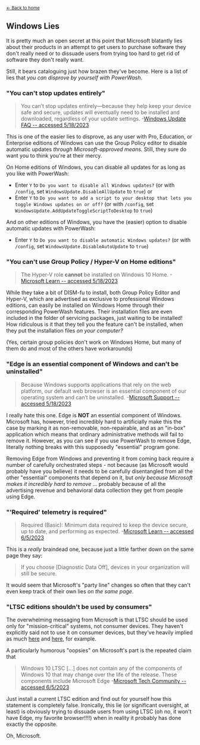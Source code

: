 <sup>[← Back to home](https://universecraft.github.io/WindowsPowerWash/)</sup>

## Windows Lies

It is pretty much an open secret at this point that Microsoft blatantly lies about their products in an attempt to get users to purchase software they don't really need or to dissuade users from trying too hard to get rid of software they don't really want.

Still, it bears cataloguing just how brazen they've become. Here is a list of lies that *you can disprove by yourself with PowerWash*.


### "You can't stop updates entirely"

> You can’t stop updates entirely—because they help keep your device safe and secure, updates will eventually need to be installed and downloaded, regardless of your update settings.
-[Windows Update FAQ -- accessed 5/18/2023](https://support.microsoft.com/en-us/windows/windows-update-faq-8a903416-6f45-0718-f5c7-375e92dddeb2#WindowsVersion=Windows_10:~:text=You%20can%E2%80%99t%20stop%20updates%20entirely%E2%80%94because%20they%20help%20keep%20your%20device%20safe%20and%20secure%2C%20updates%20will%20eventually%20need%20to%20be%20installed%20and%20downloaded%2C%20regardless%20of%20your%20update%20settings.)

This is one of the easier lies to disprove, as any user with Pro, Education, or Enterprise editions of Windows can use the Group Policy editor to disable automatic updates *through Microsoft-approved means.* Still, they sure do want you to think you're at their mercy.

On Home editions of Windows, you can disable all updates for as long as you like with PowerWash:
- Enter `Y` to `Do you want to disable all Windows updates?` (or with `/config`, set `WindowsUpdate.DisableAllUpdate` to `true`)
or
- Enter `Y` to `Do you want to add a script to your desktop that lets you toggle Windows updates on or off?` (or with `/config`, set `WindowsUpdate.AddUpdateToggleScriptToDesktop` to `true`)

And on other editions of Windows, you have the (easier) option to disable automatic updates with PowerWash:
- Enter `Y` to `Do you want to disable automatic Windows updates?` (or with `/config`, set `WindowsUpdate.DisableAutoUpdate` to `true`)


### "You can't use Group Policy  /  Hyper-V on Home editions"

> The Hyper-V role **cannot** be installed on Windows 10 Home.
-[Microsoft Learn -- accessed 5/18/2023](https://learn.microsoft.com/en-us/virtualization/hyper-v-on-windows/quick-start/enable-hyper-v#:~:text=The%20Hyper%2DV%20role%20cannot%20be%20installed%20on%20Windows%2010%20Home)

While they take a bit of DISM-fu to install, both Group Policy Editor and Hyper-V, which are advertised as exclusive to professional Windows editions, can easily be installed on Windows Home through their corresponding PowerWash features. Their installation files are even included in the folder of servicing packages, just waiting to be installed! How ridiculous is it that they tell you the feature can't be installed, when they put the installation files _on your computer?_

(Yes, certain group policies don't work on Windows Home, but many of them do and most of the others have workarounds)


### "Edge is an essential component of Windows and can't be uninstalled"

> Because Windows supports applications that rely on the web platform, our default web browser is an essential component of our operating system and can’t be uninstalled.
-[Microsoft Support -- accessed 5/18/2023](https://support.microsoft.com/en-us/microsoft-edge/why-can-t-i-uninstall-microsoft-edge-ee150b3b-7d7a-9984-6d83-eb36683d526d)

I really hate this one. Edge is **NOT** an essential component of Windows. Microsoft has, however, tried incredibly hard to artificially make this the case by marking it as non-removable, non-repairable, and as an "in-box" application which means that ordinary administrative methods will fail to remove it. However, as you can see if you use PowerWash to remove Edge, literally nothing breaks with this supposedly "essential" program gone.

Removing Edge from Windows and preventing it from coming back require a number of carefully orchestrated steps - not because (as Microsoft would probably have you believe) it needs to be carefully disentangled from all the other "essential" components that depend on it, but *only because Microsoft makes it incredibly hard to remove* ... probably because of all the advertising revenue and behavioral data collection they get from people using Edge.


### "'Required' telemetry is required"

> Required (Basic): Minimum data required to keep the device secure, up to date, and performing as expected.
-[Microsoft Learn -- accessed 6/5/2023](https://learn.microsoft.com/en-us/windows/privacy/configure-windows-diagnostic-data-in-your-organization)

This is a *really* braindead one, because just a little farther down on the same page they say:

> If you choose [Diagnostic Data Off], devices in your organization will still be secure.

It would seem that Microsoft's "party line" changes so often that they can't even keep track of their own lies *on the same page*.


### "LTSC editions shouldn't be used by consumers"

The overwhelming messaging from Microsoft is that LTSC should be used only for "mission-critical" systems, not consumer devices. They haven't explicitly said not to use it on consumer devices, but they've heavily implied as much [here](https://learn.microsoft.com/en-us/windows/whats-new/ltsc/overview) and [here](https://techcommunity.microsoft.com/t5/windows-it-pro-blog/ltsc-what-is-it-and-when-should-it-be-used/ba-p/293181), for example.

A particularly humorous "oopsies" on Microsoft's part is the repeated claim that 

> Windows 10 LTSC [...] does not contain any of the components of Windows 10 that may change over the life of the release. These components include Microsoft Edge
-[Microsoft Tech Community -- accessed 6/5/2023](https://techcommunity.microsoft.com/t5/windows-it-pro-blog/ltsc-what-is-it-and-when-should-it-be-used/ba-p/293181)

Just install a current LTSC edition and find out for yourself how this statement is completely false. Ironically, this lie (or significant oversight, at least) is obviously trying to dissuade users from using LTSC (oh no, it won't have Edge, my favorite browser!!!!) when in reality it probably has done exactly the opposite.

Oh, Microsoft.
